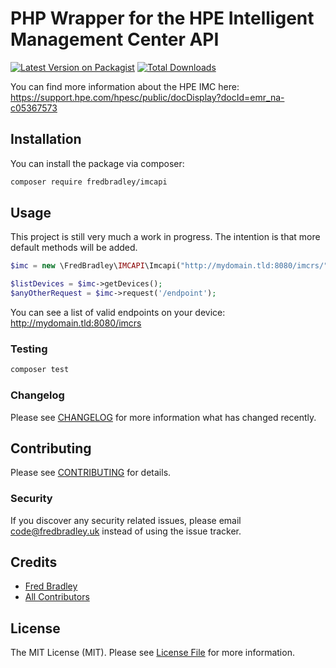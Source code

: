 # PHP Wrapper for the HPE Intelligent Management Center API

[![Latest Version on Packagist](https://img.shields.io/packagist/v/fredbradley/imcapi.svg?style=flat-square)](https://packagist.org/packages/fredbradley/imcapi)
[![Total Downloads](https://img.shields.io/packagist/dt/fredbradley/imcapi.svg?style=flat-square)](https://packagist.org/packages/fredbradley/imcapi)

You can find more information about the HPE IMC here: https://support.hpe.com/hpesc/public/docDisplay?docId=emr_na-c05367573

## Installation

You can install the package via composer:

```bash
composer require fredbradley/imcapi
```

## Usage
This project is still very much a work in progress. The intention is that more default methods will be added.  
``` php
$imc = new \FredBradley\IMCAPI\Imcapi("http://mydomain.tld:8080/imcrs/", "username", "pa55w0rd");

$listDevices = $imc->getDevices();
$anyOtherRequest = $imc->request('/endpoint');
```

You can see a list of valid endpoints on your device: http://mydomain.tld:8080/imcrs

### Testing

``` bash
composer test
```

### Changelog

Please see [CHANGELOG](CHANGELOG.md) for more information what has changed recently.

## Contributing

Please see [CONTRIBUTING](CONTRIBUTING.md) for details.

### Security

If you discover any security related issues, please email code@fredbradley.uk instead of using the issue tracker.

## Credits

- [Fred Bradley](https://github.com/fredbradley)
- [All Contributors](../../contributors)

## License

The MIT License (MIT). Please see [License File](LICENSE.md) for more information.
